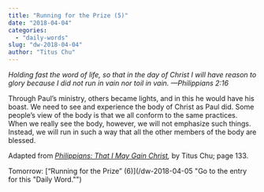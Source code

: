 ```yaml
---
title: "Running for the Prize (5)"
date: "2018-04-04"
categories: 
  - "daily-words"
slug: "dw-2018-04-04"
author: "Titus Chu"
---
```


_Holding fast the word of life, so that in the day of Christ I will have reason to glory because I did not run in vain nor toil in vain. —Philippians 2:16_

Through Paul’s ministry, others became lights, and in this he would have his boast. We need to see and experience the body of Christ as Paul did. Some people’s view of the body is that we all conform to the same practices. When we really see the body, however, we will not emphasize such things. Instead, we will run in such a way that all the other members of the body are blessed.

Adapted from _[Philippians: That I May Gain Christ](/book-philippians/ "Go to the listing for this book."),_ by Titus Chu; page 133.

Tomorrow: [“Running for the Prize” (6)](/dw-2018-04-05 "Go to the entry for this "Daily Word."")
